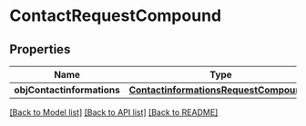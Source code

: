 # ContactRequestCompound

## Properties
Name | Type | Description | Notes
------------ | ------------- | ------------- | -------------
**objContactinformations** | [**ContactinformationsRequestCompound***](ContactinformationsRequestCompound.md) |  | 

[[Back to Model list]](../README.md#documentation-for-models) [[Back to API list]](../README.md#documentation-for-api-endpoints) [[Back to README]](../README.md)


